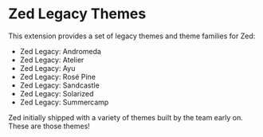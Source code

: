 # Zed Legacy Themes

This extension provides a set of legacy themes and theme families for Zed:

- Zed Legacy: Andromeda
- Zed Legacy: Atelier
- Zed Legacy: Ayu
- Zed Legacy: Rosé Pine
- Zed Legacy: Sandcastle
- Zed Legacy: Solarized
- Zed Legacy: Summercamp

Zed initially shipped with a variety of themes built by the team early on. These are those themes!
